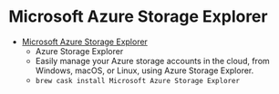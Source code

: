 # Microsoft Azure Storage Explorer
- [Microsoft Azure Storage Explorer](https://azure.microsoft.com/en-us/features/storage-explorer/)
  -  Azure Storage Explorer
  - Easily manage your Azure storage accounts in the cloud, from Windows, macOS, or Linux, using Azure Storage Explorer.
  - `brew cask install Microsoft Azure Storage Explorer`
